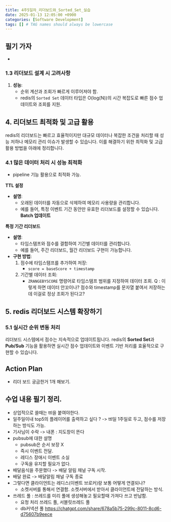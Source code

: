 ```yaml
---
title: 4주5일차_리더보드와_Sorted_Set_실습
date: 2025-01-13 12:05:00 +0900
categories: [Software Development]
tags: [] # TAG names should always be lowercase
---
```


## 필기 가자
*
### **1.3 리더보드 설계 시 고려사항**

1. **성능**:
    - 순위 계산과 조회가 빠르게 이루어져야 함.
    - redis의 `Sorted Set` 데이터 타입은 O(log(N))의 시간 복잡도로 빠른 점수 업데이트와 조회를 지원.

## **4. 리더보드 최적화 및 고급 활용**

redis의 리더보드는 빠르고 효율적이지만 대규모 데이터나 복잡한 조건을 처리할 때 성능 저하나 메모리 관리 이슈가 발생할 수 있습니다. 이를 해결하기 위한 최적화 및 고급 활용 방법을 아래에 정리합니다.

### **4.1 많은 데이터 처리 시 성능 최적화**
* pipeline 기능 활용으로 최적화 가능.

**TTL 설정**

- **설명**:
    - 오래된 데이터를 자동으로 삭제하여 메모리 사용량을 관리합니다.
    - 예를 들어, 특정 이벤트 기간 동안만 유효한 리더보드를 설정할 수 있습니다.
**Batch 업데이트**

**특정 기간 리더보드**

- **설명**:
    - 타임스탬프와 점수를 결합하여 기간별 데이터를 관리합니다.
    - 예를 들어, 주간 리더보드, 월간 리더보드 구현이 가능합니다.
- **구현 방법**:
    1. 점수에 타임스탬프를 추가하여 저장:
        - `score = baseScore + timestamp`
    2. 기간별 데이터 조회:
        - `ZRANGEBYSCORE` 명령어로 타임스탬프 범위를 지정하여 데이터 조회.
Q : 이렇게 하면 데이터 안꼬이나? 점수와 timestamp를 문자열 붙여서 저장하는데 이걸로 정상 조회가 된다고?
## **5. redis 리더보드 시스템 확장하기**

### **5.1 실시간 순위 변동 처리**

리더보드 시스템에서 점수는 지속적으로 업데이트됩니다. redis의 **Sorted Set**과 **Pub/Sub** 기능을 활용하면 실시간 점수 업데이트와 이벤트 기반 처리를 효율적으로 구현할 수 있습니다.


## Action Plan
* 리더 보드 궁금한거 1개 해보기.


## 수업 내용 필기 정리.
* 상업적으로 쓸때는 ttl을 붙여야한다.
* 일주일이내 top5의 플레이어를 출력하고 싶다 ? -> ttl일 1주일로 두고, 점수를 저장하는 방식도 가능.
* 기사님이 수락 -> 내폰 : 지도창이 뜬다
* pubsub에 대한 설명
  * pubsub은 순서 보장 X
  * 즉시 이벤트 전달.
  * 레디스 장애시 이벤트 소실
  * 구독을 유지할 필요가 없다.
* 배달음식을 주문했다 -> 배달 알림 채널 구독 시작.
* 배달 완료 -> 배달알림 채널 구독 종료
* 그렇다면 클라이언트는 레디스(이벤트 브로커)랑 보통 어떻게 연결되나?
  * 소켓서버를 통해서 연결함. 소켓서버에서 받아서 클라이언트에 전달하는 방식.
* 쓰레드 풀 : 쓰레드를 미리 풀에 생성해놓고 필요할때 가져다 쓰고 반납함.
  * 요청 처리 쓰레드 풀, 서블릿쓰레드 풀
  * db커넥션 풀
https://chatgpt.com/share/678a5b75-299c-8011-8cd6-d75607b9eece
